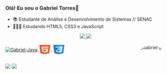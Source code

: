 ### Olá! Eu sou o Gabriel Torres👋

- 📚 Estudante de Análise e Desenvolvimento de Sistemas // SENAC
- 🧑🏽‍💻 Estudando HTML5, CSS3 e JavaScript
<div align="center">
  <a href="https://github.com/https://github.com/gaabrieltorres7">
  <img height="180em" src="https://github-readme-stats.vercel.app/api?username=gaabrieltorres7&show_icons=true&theme=dark&include_all_commits=true&count_private=true"/>
  <img height="180em" src="https://github-readme-stats.vercel.app/api/top-langs/?username=gaabrieltorres7&layout=compact&langs_count=7&theme=dark"/>
  </div>
  <div style="display: inline_block"><br>
  <img align="center" alt="Gabriel-Java" height="35" width="40" src="https://cdn.jsdelivr.net/gh/devicons/devicon/icons/java/java-original-wordmark.svg" />
  <img align="center" alt="Gabriel-HTML" height="30" width="40" src="https://raw.githubusercontent.com/devicons/devicon/master/icons/html5/html5-original.svg">
  <img align="center" alt="Gabriel-CSS" height="30" width="40" src="https://raw.githubusercontent.com/devicons/devicon/master/icons/css3/css3-original.svg">
  <img align="right" alt="Gabriel-pic" height="150" style="border-radius:50px;" src="https://i.pinimg.com/736x/10/d8/5e/10d85ed6fd6c4458b7b6b09b84f43d7b.jpg">
</div>
 
 ##

<div>
  <a href = "mailto:gaabrieltt7@gmail.com"><img src="https://img.shields.io/badge/-Gmail-%23333?style=for-the-badge&logo=gmail&logoColor=white" target="_blank"></a>
  <a href="https://www.linkedin.com/in/gabriel-torres-b19ab2228/"><img src="https://img.shields.io/badge/-LinkedIn-%230077B5?style=for-the-badge&logo=linkedin&logoColor=white"></a>
</div>
